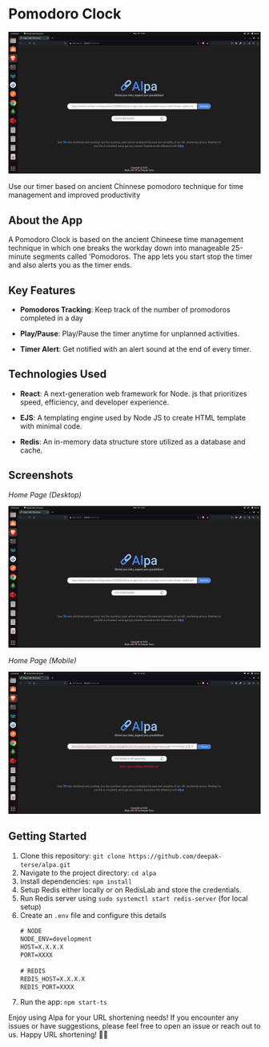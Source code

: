 # Pomodoro Clock

![Pomodoro Clock](screenshots/desktop_1.png)

Use our timer based on ancient Chinnese pomodoro technique for time management and improved productivity

## About the App

A Pomodoro Clock is based on the ancient Chineese time management technique in which one breaks the workday down into manageable 25-minute segments called 'Pomodoros. The app lets you start stop the timer and also alerts you as the timer ends. 

## Key Features

- **Pomodoros Tracking**: Keep track of the number of promodoros completed in a day

- **Play/Pause**: Play/Pause the timer anytime for unplanned activities.

- **Timer Alert**: Get notified with an alert sound at the end of every timer.

## Technologies Used

- **React**: A next-generation web framework for Node. js that prioritizes speed, efficiency, and developer experience.

- **EJS**: A templating engine used by Node JS to create HTML template with minimal code.

- **Redis**: An in-memory data structure store utilized as a database and cache.

## Screenshots

_Home Page (Desktop)_

![Home Page (Desktop)](screenshots/desktop_1.png)


_Home Page (Mobile)_

![Home Page (Mobile)](screenshots/desktop_2.png) 


## Getting Started

1. Clone this repository: `git clone https://github.com/deepak-terse/alpa.git`
2. Navigate to the project directory: `cd alpa`
3. Install dependencies: `npm install`
4. Setup Redis either locally or on RedisLab and store the credentials.
5. Run Redis server using `sudo systemctl start redis-server` (for local setup)
5. Create an `.env` file and configure this details
    ```
    # NODE
    NODE_ENV=development
    HOST=X.X.X.X
    PORT=XXXX

    # REDIS
    REDIS_HOST=X.X.X.X
    REDIS_PORT=XXXX
    ```
6. Run the app: `npm start-ts`

Enjoy using Alpa for your URL shortening needs! If you encounter any issues or have suggestions, please feel free to open an issue or reach out to us. Happy URL shortening! 🔖🌟